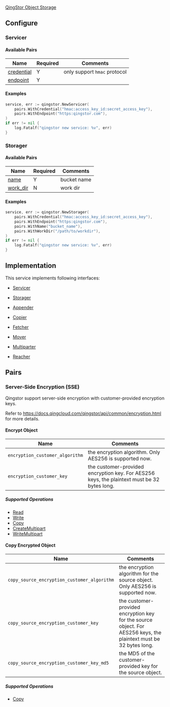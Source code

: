 [QingStor Object Storage](https://www.qingcloud.com/products/qingstor/)

## Configure

### Servicer

#### Available Pairs

| Name | Required | Comments |
| ---- | -------- | -------- |
| [credential](go-storage/pairs/credential.md) | Y | only support `hmac` protocol |
| [endpoint](go-storage/pairs/endpoint.md) | Y | |

#### Examples

```go
service, err := qingstor.NewServicer(
    pairs.WithCredential("hmac:access_key_id:secret_access_key"),
    pairs.WithEndpoint("https:qingstor.com"),
)
if err != nil {
    log.Fatalf("qingstor new service: %v", err)
}
```

### Storager

#### Available Pairs

| Name | Required | Comments |
| ---- | -------- | -------- |
| [name](go-storage/pairs/name.md) | Y | bucket name |
| [work_dir](go-storage/pairs/work_dir.md) | N | work dir |

#### Examples

```go
service, err := qingstor.NewStorager(
    pairs.WithCredential("hmac:access_key_id:secret_access_key"),
    pairs.WithEndpoint("https:qingstor.com"),
    pairs.WithName("bucket_name"),
    pairs.WithWorkDir("/path/to/workdir"),
)
if err != nil {
    log.Fatalf("qingstor new service: %v", err)
}
```

## Implementation

This service implements following interfaces:

- [Servicer](../operations/servicer/index.md)

- [Storager](../operations/storager/index.md)

- [Appender](../operations/appender/index.md)

- [Copier](../operations/copy.md)

- [Fetcher](../operations/fetch.md)

- [Mover](../operations/move.md)

- [Multiparter](../operations/multiparter/index.md)

- [Reacher](../operations/reach.md)

## Pairs

### Server-Side Encryption (SSE)

Qingstor support server-side encryption with customer-provided encryption keys.

Refer to https://docs.qingcloud.com/qingstor/api/common/encryption.html for more details.
#### Encrypt Object

| Name                            | Comments                                                     |
| ------------------------------- | ------------------------------------------------------------ |
| `encryption_customer_algorithm` | the encryption algorithm. Only AES256 is supported now.      |
| `encryption_customer_key`       | the customer-provided encryption key. For AES256 keys, the plaintext must be 32 bytes long. |

##### Supported Operations

- [Read](../operations/storager/read.md)
- [Write](../operations/storager/write.md)
- [Copy](../operations/copy.md)
- [CreateMultipart](../operations/multiparter/create_multipart.md)
- [WriteMultipart](../operations/multiparter/write_multipart.md)

#### Copy Encrypted Object

| Name                                        | Comments                                                     |
| ------------------------------------------- | ------------------------------------------------------------ |
| `copy_source_encryption_customer_algorithm` | the encryption algorithm for the source object. Only AES256 is supported now. |
| `copy_source_encryption_customer_key`       | the customer-provided encryption key for the source object. For AES256 keys, the plaintext must be 32 bytes long. |
| `copy_source_encryption_customer_key_md5`   | the MD5 of the customer-provided key for the source object.  |

##### Supported Operations

- [Copy](../operations/copy.md)
